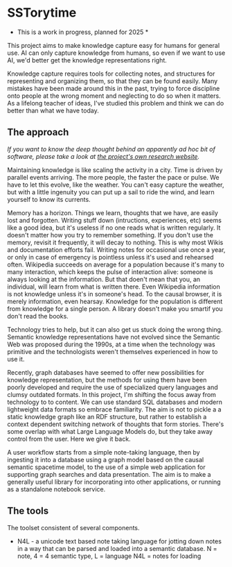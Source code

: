 <!--
 SSTorytime - a ChiTek-i project by Mark Burgess

 Semantic Spacetime Story graph database library over postgresql (SSTorytime)
 This is an NLnet sponsored project, See https://nlnet.nl/project/SmartSemanticDataLookup/

-->

# SSTorytime

* This is a work in progress, planned for 2025 *

This project aims to make knowledge capture easy for humans
for general use. AI can only capture knowledge from humans, so even if we
want to use AI, we'd better get the knowledge representations right.

Knowledge capture requires tools for collecting notes, and structures
for representing and organizing them, so that they can be found
easily. Many mistakes have been made around this in the past, trying
to force discipline onto people at the wrong moment and neglecting to
do so when it matters. As a lifelong teacher of ideas, I've studied
this problem and think we can do better than what we have today.

## The approach

*If you want to know the deep thought behind an apparently ad hoc bit of
software, please take a look at [the project's own research website](http://markburgess.org/spacetime.html).*

Maintaining knowledge is like scaling the activity in a city. Time is
driven by parallel events arriving. The more people, the faster the
pace or pulse. We have to let this evolve, like the weather. You can't easy capture
the weather, but with a little ingenuity you can put up a sail to ride the wind,
and learn yourself to know its currents.

Memory has a horizon.  Things we learn, thoughts that we have, are
easily lost and forgotten.  Writing stuff down (intructions,
experiences, etc) seems like a good idea, but it's useless if no one
reads what is written regularly. It doesn't matter how you try to
remember something. If you don't use the memory, revisit it
frequently, it will decay to nothing.  This is why most Wikis and
documentation efforts fail. Writing notes for occasional use once a
year, or only in case of emergency is pointless unless it's used and
rehearsed often.  Wikipedia succeeds on average for a population
because it's many to many interaction, which keeps the pulse of
interaction alive: someone is always looking at the information. But
that doen't mean that you, an individual, will learn from what is
written there. Even Wikipedia information is not knowledge unless it's
in someone's head. To the causal browser, it is merely information,
even hearsay. Knowledge for the population is different from knowledge
for a single person. A library doesn't make you smartif you don't read
the books.

Technology tries to help, but it can also get us stuck doing the wrong
thing.  Semantic knowledge representations have not evolved since the
Semantic Web was proposed during the 1990s, at a time when the
technology was primitive and the technologists weren't themselves
experienced in how to use it.

Recently, graph databases have seemed to offer new possibilities for
knowledge representation, but the methods for using them have been
poorly developed and require the use of specialized query languages
and clumsy outdated formats.  In this project, I'm shifting the focus
away from technology to to content. We can use standard SQL databases
and modern lightweight data formats so embrace familiarity. The aim is
not to pickle a a static knowledge graph like an RDF structure, but
rather to establish a context dependent switching network of thoughts
that form stories. There's some overlap with what Large Language Models
do, but they take away control from the user. Here we give it back.

A user workflow starts from a simple note-taking language, then by
ingesting it into a database using a graph model based on the causal
semantic spacetime model, to the use of a simple web application for
supporting graph searches and data presentation. The aim is to make a
generally useful library for incorporating into other applications, or
running as a standalone notebook service.


## The tools

The toolset consistent of several components.

* N4L - a unicode text based note taking language for jotting down notes in a way
        that can be parsed and loaded into a semantic database. 
        N = note, 4 = 4 semantic type, L = language
        N4L = notes for loading


